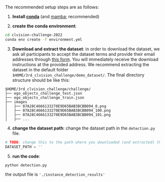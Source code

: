 The recommended setup steps are as follows:

1. **Install [conda](https://docs.conda.io/projects/conda/en/latest/user-guide/install/download.html)** (and [mamba](https://github.com/mamba-org/mamba); recommended)

2. **create the conda environment**:
```bash
cd clvision-challenge-2022
conda env create -f environment.yml
```

3. **Download and extract the dataset**: in order to download the dataset, we ask all participants to accept the dataset terms and provide their email addresses through [this form](https://forms.gle/kwB3CRKAxkiJWVQ57). 
You will immediately receive the download instructions at the provided address. We recommend extracting the dataset in the default folder `$HOME/3rd_clvision_challenge/demo_dataset/`.
The final directory structure should be like this:

```
$HOME/3rd_clvision_challenge/challenge/
├── ego_objects_challenge_test.json
├── ego_objects_challenge_train.json
├── images
│   ├── 07A28C4666133270E9D65BAB3BCBB094_0.png
│   ├── 07A28C4666133270E9D65BAB3BCBB094_100.png
│   ├── 07A28C4666133270E9D65BAB3BCBB094_101.png
│   ├── ...
```

4. **change the dataset path**:
change the dataset path in the ```detection.py``` file.
```python 
# TODO: change this to the path where you downloaded (and extracted) the dataset
DATASET_PATH = ''
```
5. **run the code**:
```bash
python detection.py
```
the output file is ``` './instance_detection_results' ```